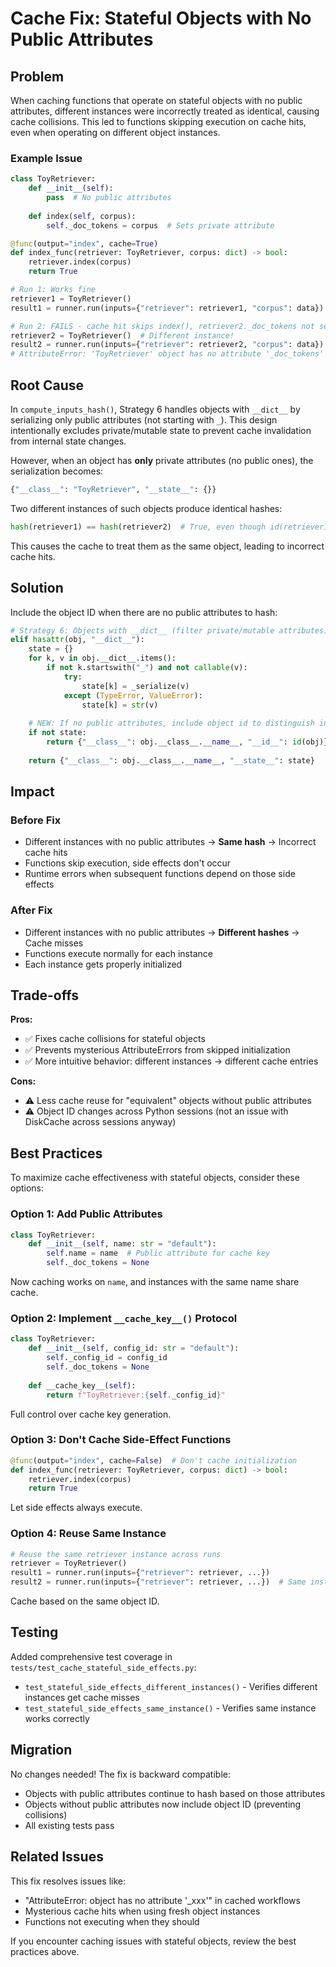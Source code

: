 # Cache Fix: Stateful Objects with No Public Attributes

## Problem

When caching functions that operate on stateful objects with no public attributes, different instances were incorrectly treated as identical, causing cache collisions. This led to functions skipping execution on cache hits, even when operating on different object instances.

### Example Issue

```python
class ToyRetriever:
    def __init__(self):
        pass  # No public attributes
    
    def index(self, corpus):
        self._doc_tokens = corpus  # Sets private attribute

@func(output="index", cache=True)
def index_func(retriever: ToyRetriever, corpus: dict) -> bool:
    retriever.index(corpus)
    return True

# Run 1: Works fine
retriever1 = ToyRetriever()
result1 = runner.run(inputs={"retriever": retriever1, "corpus": data})

# Run 2: FAILS - cache hit skips index(), retriever2._doc_tokens not set
retriever2 = ToyRetriever()  # Different instance!
result2 = runner.run(inputs={"retriever": retriever2, "corpus": data})
# AttributeError: 'ToyRetriever' object has no attribute '_doc_tokens'
```

## Root Cause

In `compute_inputs_hash()`, Strategy 6 handles objects with `__dict__` by serializing only public attributes (not starting with `_`). This design intentionally excludes private/mutable state to prevent cache invalidation from internal state changes.

However, when an object has **only** private attributes (no public ones), the serialization becomes:
```python
{"__class__": "ToyRetriever", "__state__": {}}
```

Two different instances of such objects produce identical hashes:
```python
hash(retriever1) == hash(retriever2)  # True, even though id(retriever1) != id(retriever2)
```

This causes the cache to treat them as the same object, leading to incorrect cache hits.

## Solution

Include the object ID when there are no public attributes to hash:

```python
# Strategy 6: Objects with __dict__ (filter private/mutable attributes)
elif hasattr(obj, "__dict__"):
    state = {}
    for k, v in obj.__dict__.items():
        if not k.startswith("_") and not callable(v):
            try:
                state[k] = _serialize(v)
            except (TypeError, ValueError):
                state[k] = str(v)
    
    # NEW: If no public attributes, include object id to distinguish instances
    if not state:
        return {"__class__": obj.__class__.__name__, "__id__": id(obj)}
    
    return {"__class__": obj.__class__.__name__, "__state__": state}
```

## Impact

### Before Fix
- Different instances with no public attributes → **Same hash** → Incorrect cache hits
- Functions skip execution, side effects don't occur
- Runtime errors when subsequent functions depend on those side effects

### After Fix  
- Different instances with no public attributes → **Different hashes** → Cache misses
- Functions execute normally for each instance
- Each instance gets properly initialized

## Trade-offs

**Pros:**
- ✅ Fixes cache collisions for stateful objects
- ✅ Prevents mysterious AttributeErrors from skipped initialization
- ✅ More intuitive behavior: different instances → different cache entries

**Cons:**
- ⚠️ Less cache reuse for "equivalent" objects without public attributes
- ⚠️ Object ID changes across Python sessions (not an issue with DiskCache across sessions anyway)

## Best Practices

To maximize cache effectiveness with stateful objects, consider these options:

### Option 1: Add Public Attributes
```python
class ToyRetriever:
    def __init__(self, name: str = "default"):
        self.name = name  # Public attribute for cache key
        self._doc_tokens = None
```
Now caching works on `name`, and instances with the same name share cache.

### Option 2: Implement `__cache_key__()` Protocol
```python
class ToyRetriever:
    def __init__(self, config_id: str = "default"):
        self._config_id = config_id
        self._doc_tokens = None
    
    def __cache_key__(self):
        return f"ToyRetriever:{self._config_id}"
```
Full control over cache key generation.

### Option 3: Don't Cache Side-Effect Functions
```python
@func(output="index", cache=False)  # Don't cache initialization
def index_func(retriever: ToyRetriever, corpus: dict) -> bool:
    retriever.index(corpus)
    return True
```
Let side effects always execute.

### Option 4: Reuse Same Instance
```python
# Reuse the same retriever instance across runs
retriever = ToyRetriever()
result1 = runner.run(inputs={"retriever": retriever, ...})
result2 = runner.run(inputs={"retriever": retriever, ...})  # Same instance
```
Cache based on the same object ID.

## Testing

Added comprehensive test coverage in `tests/test_cache_stateful_side_effects.py`:

- `test_stateful_side_effects_different_instances()` - Verifies different instances get cache misses
- `test_stateful_side_effects_same_instance()` - Verifies same instance works correctly

## Migration

No changes needed! The fix is backward compatible:
- Objects with public attributes continue to hash based on those attributes
- Objects without public attributes now include object ID (preventing collisions)
- All existing tests pass

## Related Issues

This fix resolves issues like:
- "AttributeError: object has no attribute '_xxx'" in cached workflows
- Mysterious cache hits when using fresh object instances
- Functions not executing when they should

If you encounter caching issues with stateful objects, review the best practices above.

